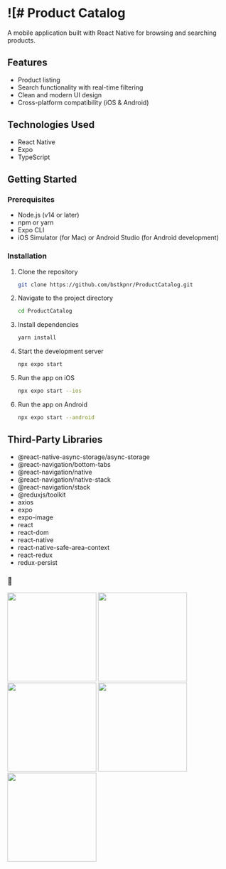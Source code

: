 # ![# Product Catalog

A mobile application built with React Native for browsing and searching products.

## Features

- Product listing
- Search functionality with real-time filtering
- Clean and modern UI design
- Cross-platform compatibility (iOS & Android)

## Technologies Used
- React Native
- Expo
- TypeScript



## Getting Started

### Prerequisites

- Node.js (v14 or later)
- npm or yarn
- Expo CLI
- iOS Simulator (for Mac) or Android Studio (for Android development)

### Installation

1. Clone the repository
   ```bash
   git clone https://github.com/bstkpnr/ProductCatalog.git
   ```
2. Navigate to the project directory
   ```bash
   cd ProductCatalog
   ```
3. Install dependencies
   ```bash
   yarn install
   ```
4. Start the development server
   ```bash
   npx expo start
   ```
5. Run the app on iOS
   ```bash
   npx expo start --ios
   ```
6. Run the app on Android
   ```bash
   npx expo start --android
   ```

## Third-Party Libraries

- @react-native-async-storage/async-storage
- @react-navigation/bottom-tabs
- @react-navigation/native
- @react-navigation/native-stack
- @react-navigation/stack
- @reduxjs/toolkit
- axios
- expo
- expo-image
- react
- react-dom
- react-native
- react-native-safe-area-context
- react-redux
- redux-persist

### 👋
<div class="d-flex align-items-center justify-content-center" style="height: 250px;">
<img src="assets/imgages/img4.png" width='200px'>
<img src="assets/imgages/img1.png" width='200px'>
<img src="assets/imgages/img2.png" width='200px'>
<img src="assets/imgages/img3.png" width='200px'>
<img src="assets/imgages/img5.png" width='200px'>


</div>